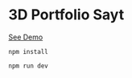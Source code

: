 # 3D Portfolio Sayt

[See Demo](https://3d-portfolio-bek.netlify.app/)

```
npm install
```
```
npm run dev
```
